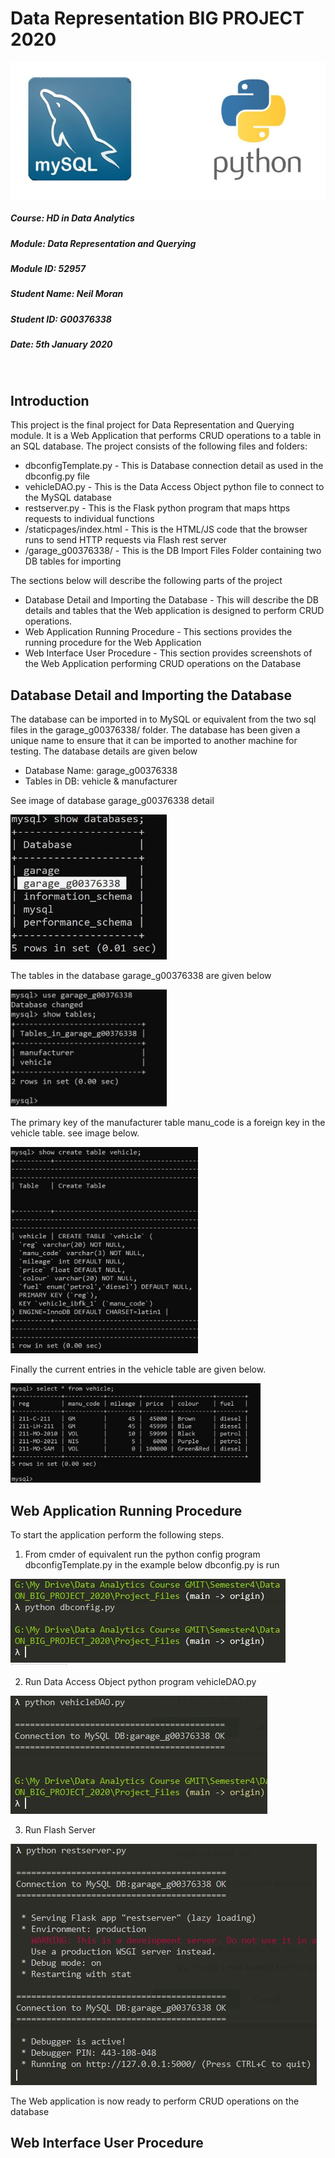 # Data Representation BIG PROJECT 2020

![Image](Images/bigprojectlogo.JPG "Image")

##### Course: HD in Data Analytics
##### Module: Data Representation and Querying
##### Module ID: 52957
##### Student Name: Neil Moran
##### Student ID: G00376338
##### Date: 5th January 2020

<br>

## Introduction

This project is the final project for Data Representation and Querying module. It is a Web Application that performs CRUD operations to a table in an SQL database. The project consists of the following files and folders:

  * dbconfigTemplate.py - This is Database connection detail as used in the dbconfig.py file
  * vehicleDAO.py - This is the Data Access Object python file to connect to the MySQL database
  * restserver.py - This is the Flask python program that maps https requests to individual functions
  * /staticpages/index.html - This is the HTML/JS code that the browser runs to send HTTP requests via Flash rest server 
  * /garage_g00376338/ - This is the DB Import Files Folder containing two DB tables for importing
  
  The sections below will describe the following parts of the project
  
  * Database Detail and Importing the Database - This will describe the DB details and tables that the Web application is designed to perform CRUD operations.
  * Web Application Running Procedure - This sections provides the running procedure for the Web Application
  * Web Interface User Procedure - This section provides screenshots of the Web Application performing CRUD operations on the Database

## Database Detail and Importing the Database

The database can be imported in to MySQL or equivalent from the two sql files in the garage_g00376338/ folder. The database has been given a unique name to ensure that it can be imported to another machine for testing. The database details are given below

* Database Name: garage_g00376338
* Tables in DB: vehicle & manufacturer

See image of database garage_g00376338 detail

<img src="Images/showdatabases.JPG" alt="DB garage_g00376338" width="250">

The tables in the database garage_g00376338 are given below

<img src="Images/showtables.JPG" alt="Tables in garage_g00376338" width="250">

The primary key of the manufacturer table manu_code is a foreign key in the vehicle table. see image below.

<img src="Images/showcreatetablevehicle.JPG" alt="Table vehicle details" width="300">

Finally the current entries in the vehicle table are given below.

<img src="Images/showtablevehicle.JPG" alt="Current Table vehicle data" width="400">

## Web Application Running Procedure

To start the application perform the following steps.

1. From cmder of equivalent run the python config program dbconfigTemplate.py in the example below dbconfig.py is run

![Image](Images/rundbconfig.JPG "Run dbconfig.py")

2. Run Data Access Object python program vehicleDAO.py 

![Image](Images/runvehicleDAO.JPG "Run vehicleDAO.py")

3. Run Flash Server 

![Image](Images/runrestserver.JPG "Run restserver.py")

The Web application is now ready to perform CRUD operations on the database

## Web Interface User Procedure 
